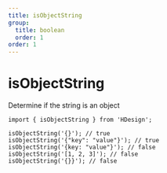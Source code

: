 ```yaml
---
title: isObjectString
group:
  title: boolean
  order: 1
order: 1
---
```


# isObjectString

Determine if the string is an object

```tsx | pure
import { isObjectString } from 'HDesign';

isObjectString('{}'); // true
isObjectString('{"key": "value"}'); // true
isObjectString('{key: "value"}'); // false
isObjectString('[1, 2, 3]'); // false
isObjectString('{}}'); // false
```
